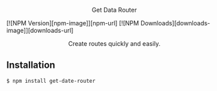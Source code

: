 <p align="center" size="25">Get Data Router</p>

[![NPM Version][npm-image]][npm-url]
[![NPM Downloads][downloads-image]][downloads-url]

<p align="center">Create routes quickly and easily.</p>

## Installation
```bash
$ npm install get-date-router
```
